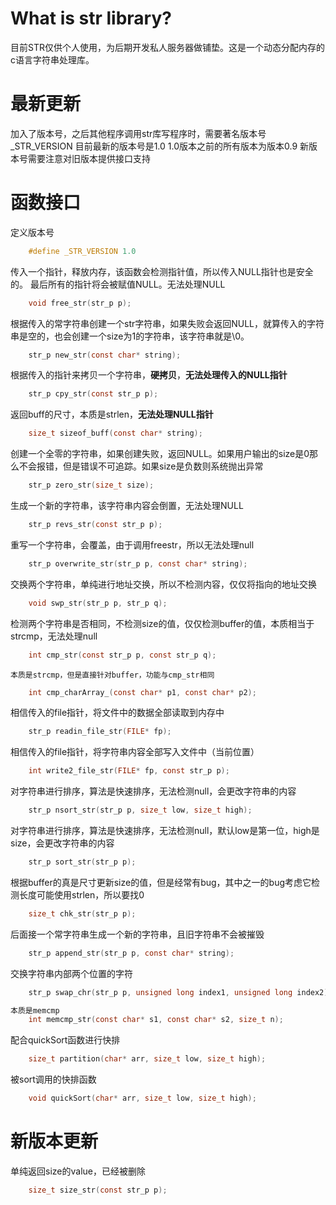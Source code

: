 # What is str library?
目前STR仅供个人使用，为后期开发私人服务器做铺垫。这是一个动态分配内存的c语言字符串处理库。

# 最新更新
加入了版本号，之后其他程序调用str库写程序时，需要著名版本号 _STR_VERSION
目前最新的版本号是1.0
1.0版本之前的所有版本为版本0.9
新版本号需要注意对旧版本提供接口支持

# 函数接口
定义版本号
```c
    #define _STR_VERSION 1.0
```
传入一个指针，释放内存，该函数会检测指针值，所以传入NULL指针也是安全的。
最后所有的指针将会被赋值NULL。无法处理NULL
```c
	void free_str(str_p p);
```
根据传入的常字符串创建一个str字符串，如果失败会返回NULL，就算传入的字符串是空的，也会创建一个size为1的字符串，该字符串就是\0。
```c
    str_p new_str(const char* string);
```
根据传入的指针来拷贝一个字符串，**硬拷贝**，**无法处理传入的NULL指针**
```c
    str_p cpy_str(const str_p p);
```
返回buff的尺寸，本质是strlen，**无法处理NULL指针**
```c
    size_t sizeof_buff(const char* string);
```
创建一个全零的字符串，如果创建失败，返回NULL。如果用户输出的size是0那么不会报错，但是错误不可追踪。如果size是负数则系统抛出异常
```c
    str_p zero_str(size_t size);
```
生成一个新的字符串，该字符串内容会倒置，无法处理NULL
```c
    str_p revs_str(const str_p p);
```
重写一个字符串，会覆盖，由于调用freestr，所以无法处理null
```c
    str_p overwrite_str(str_p p, const char* string);
```
交换两个字符串，单纯进行地址交换，所以不检测内容，仅仅将指向的地址交换
```c
    void swp_str(str_p p, str_p q);
```
检测两个字符串是否相同，不检测size的值，仅仅检测buffer的值，本质相当于strcmp，无法处理null
```c
    int cmp_str(const str_p p, const str_p q);
```
    本质是strcmp，但是直接针对buffer，功能与cmp_str相同
```c
    int cmp_charArray_(const char* p1, const char* p2);
```
相信传入的file指针，将文件中的数据全部读取到内存中
```c
    str_p readin_file_str(FILE* fp);
```
相信传入的file指针，将字符串内容全部写入文件中（当前位置）
```c
    int write2_file_str(FILE* fp, const str_p p);
```
对字符串进行排序，算法是快速排序，无法检测null，会更改字符串的内容
```c
    str_p nsort_str(str_p p, size_t low, size_t high);
```
对字符串进行排序，算法是快速排序，无法检测null，默认low是第一位，high是size，会更改字符串的内容
```c
    str_p sort_str(str_p p);
```
根据buffer的真是尺寸更新size的值，但是经常有bug，其中之一的bug考虑它检测长度可能使用strlen，所以要找0
```c
    size_t chk_str(str_p p);
```
后面接一个常字符串生成一个新的字符串，且旧字符串不会被摧毁
```c
    str_p append_str(str_p p, const char* string);
```
交换字符串内部两个位置的字符
```c
    str_p swap_chr(str_p p, unsigned long index1, unsigned long index2);
```
```c
本质是memcmp
    int memcmp_str(const char* s1, const char* s2, size_t n);
```
配合quickSort函数进行快排
```c
    size_t partition(char* arr, size_t low, size_t high);
```
被sort调用的快排函数
```c
    void quickSort(char* arr, size_t low, size_t high);
```





# 新版本更新
单纯返回size的value，已经被删除
```c
    size_t size_str(const str_p p);
```